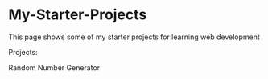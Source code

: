 # My-Starter-Projects

This page shows some of my starter projects for learning web development

Projects:

Random Number Generator
